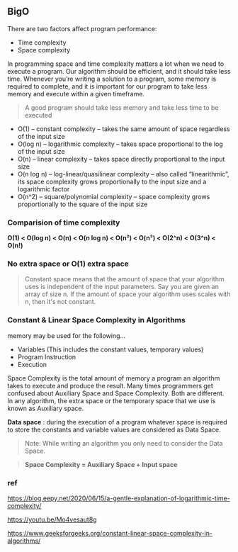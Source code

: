 ## BigO
There are two factors affect program performance: 
- Time complexity
- Space complexity

In programming space and time complexity matters a lot when we need to execute a program. Our algorithm should be efficient, and it should take less time. Whenever you’re writing a solution to a program, some memory is required to complete, and it is important for our program to take less memory and execute within a given timeframe. 

> A good program should take less memory and take less time to be executed

- O(1) – constant complexity – takes the same amount of space regardless of the input size
- O(log n) – logarithmic complexity – takes space proportional to the log of the input size
- O(n) – linear complexity – takes space directly proportional to the input size
- O(n log n) – log-linear/quasilinear complexity – also called “linearithmic”, its space complexity grows proportionally to the input size and a logarithmic factor
- O(n^2) – square/polynomial complexity – space complexity grows proportionally to the square of the input size

### Comparision of time complexity
**O(1) < O(log n) < O(n) < O(n log n) < O(n²) < O(n³) < O(2^n) < O(3^n) < O(n!)**

### No extra space or O(1) extra space
> Constant space means that the amount of space that your algorithm uses is independent of the input parameters. 
Say you are given an array of size n. If the amount of space your algorithm uses scales with n, then it's not constant. 

### Constant & Linear Space Complexity in Algorithms
memory may be used for the following…

- Variables (This includes the constant values, temporary values)
- Program Instruction
- Execution

Space Complexity is the total amount of memory a program an algorithm takes to execute and produce the result. Many times programmers get confused about Auxiliary Space and Space Complexity. Both are different. In any algorithm, the extra space or the temporary space that we use is known as Auxiliary space. 

**Data space** : 
during the execution of a program whatever space is required to store the constants and variable values are considered as Data Space.
> Note: While writing an algorithm you only need to consider the Data Space.


> **Space Complexity = Auxiliary Space + Input space**



### ref
https://blog.eepy.net/2020/06/15/a-gentle-explanation-of-logarithmic-time-complexity/

https://youtu.be/Mo4vesaut8g

https://www.geeksforgeeks.org/constant-linear-space-complexity-in-algorithms/
